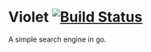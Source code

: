 # Violet [![Build Status](https://travis-ci.org/cosmtrek/violet.svg?branch=master)](https://travis-ci.org/cosmtrek/violet)

A simple search engine in go.
